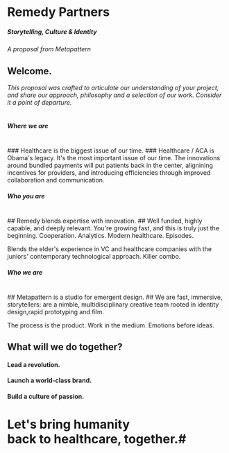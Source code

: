 
# Remedy Partners #
##### Storytelling, Culture & Identity #####

*A proposal from Metapattern*



## Welcome. ##

*This proposal was crafted to articulate our understanding of your project,
and share our approach, philosophy and a selection of our work. Consider it a point of departure.*
<br><br>



##### Where we are #####
<br>
### Healthcare is the biggest issue of our time. ###
Healthcare / ACA is Obama's legacy. It's the most important issue of our time. The innovations around bundled payments will put patients back in the center, alignining incentives for providers, and introducing efficiencies through improved collaboration and communication.
<!-- .slide: data-background="lib/img/obama.jpg" class="narrow white" -->



##### Who you are #####
<br>
## Remedy blends expertise with innovation. ##
Well funded, highly capable, and deeply relevant. You're growing fast, and this is truly just the beginning. Cooperation. Analytics. Modern healthcare. Episodes. 

Blends the elder's experience in VC and healthcare companies with the juniors' contemporary technological approach. Killer combo.
<!-- .slide: data-background="lib/img/remedy.jpg" class="white" -->



##### Who we are #####
<br>
## Metapattern is a studio for emergent design. ##
We are fast, immersive, storytellers: are a nimble, multidisciplinary creative team rooted in identity design,rapid prototyping and film.  

The process is the product. Work in the medium. Emotions before ideas. 
<!-- .slide: data-background="lib/img/stones.jpg" class="white" -->



## What will we do together? ##


#### Lead a revolution. ####


#### Launch a world-class brand. ####


#### Build a culture of passion. ####



# Let's bring humanity </br> back to healthcare, together.#
